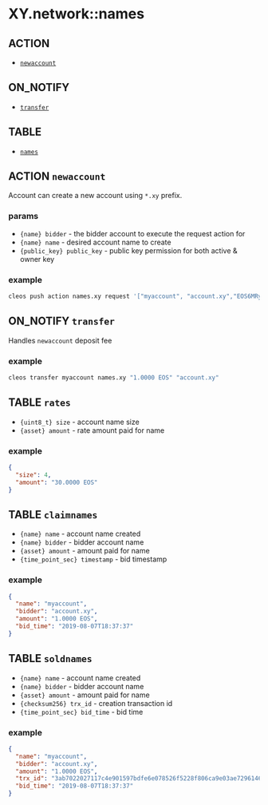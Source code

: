 # XY.network::names

## ACTION

- [`newaccount`](#action-newaccount)

## ON_NOTIFY

- [`transfer`](#on-notify-transfer)

## TABLE

- [`names`](#names-table)

## ACTION `newaccount`

Account can create a new account using `*.xy` prefix.

### params

- `{name} bidder` - the bidder account to execute the request action for
- `{name} name` - desired account name to create
- `{public_key} public_key` - public key permission for both active & owner key

### example

```bash
cleos push action names.xy request '["myaccount", "account.xy","EOS6MRyAjQq8ud7hVNYcfnVPJqcVpscN5So8BhtHuGYqET5GDW5CV"]' -p myaccount
```

## ON_NOTIFY `transfer`

Handles `newaccount` deposit fee

### example

```bash
cleos transfer myaccount names.xy "1.0000 EOS" "account.xy"
```

## TABLE `rates`

- `{uint8_t} size` - account name size
- `{asset} amount` - rate amount paid for name

### example

```json
{
  "size": 4,
  "amount": "30.0000 EOS"
}
```

## TABLE `claimnames`

- `{name} name` - account name created
- `{name} bidder` - bidder account name
- `{asset} amount` - amount paid for name
- `{time_point_sec} timestamp` - bid timestamp

### example

```json
{
  "name": "myaccount",
  "bidder": "account.xy",
  "amount": "1.0000 EOS",
  "bid_time": "2019-08-07T18:37:37"
}
```

## TABLE `soldnames`

- `{name} name` - account name created
- `{name} bidder` - bidder account name
- `{asset} amount` - amount paid for name
- `{checksum256} trx_id` - creation transaction id
- `{time_point_sec} bid_time` - bid time

### example

```json
{
  "name": "myaccount",
  "bidder": "account.xy",
  "amount": "1.0000 EOS",
  "trx_id": "3ab7022027117c4e901597bdfe6e078526f5228f806ca9e03ae729614641e5c2",
  "bid_time": "2019-08-07T18:37:37"
}
```
